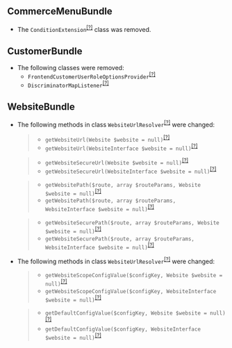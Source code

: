CommerceMenuBundle
------------------
* The `ConditionExtension`<sup>[[?]](https://github.com/oroinc/customer-portal/tree/2.1.0/src/Oro/Bundle/CommerceMenuBundle/Menu/Condition/ConditionExtension.php#L11 "Oro\Bundle\CommerceMenuBundle\Menu\Condition\ConditionExtension")</sup> class was removed.

CustomerBundle
--------------
* The following classes were removed:
   - `FrontendCustomerUserRoleOptionsProvider`<sup>[[?]](https://github.com/oroinc/customer-portal/tree/2.1.0/src/Oro/Bundle/CustomerBundle/Layout/DataProvider/FrontendCustomerUserRoleOptionsProvider.php#L12 "Oro\Bundle\CustomerBundle\Layout\DataProvider\FrontendCustomerUserRoleOptionsProvider")</sup>
   - `DiscriminatorMapListener`<sup>[[?]](https://github.com/oroinc/customer-portal/tree/2.1.0/src/Oro/Bundle/CustomerBundle/Audit/DiscriminatorMapListener.php#L8 "Oro\Bundle\CustomerBundle\Audit\DiscriminatorMapListener")</sup>

WebsiteBundle
-------------
* The following methods in class `WebsiteUrlResolver`<sup>[[?]](https://github.com/oroinc/customer-portal/tree/2.2.0/src/Oro/Bundle/WebsiteBundle/Resolver/WebsiteUrlResolver.php#L29 "Oro\Bundle\WebsiteBundle\Resolver\WebsiteUrlResolver")</sup> were changed:
  > - `getWebsiteUrl(Website $website = null)`<sup>[[?]](https://github.com/oroinc/customer-portal/tree/2.1.0/src/Oro/Bundle/WebsiteBundle/Resolver/WebsiteUrlResolver.php#L29 "Oro\Bundle\WebsiteBundle\Resolver\WebsiteUrlResolver")</sup>
  > - `getWebsiteUrl(WebsiteInterface $website = null)`<sup>[[?]](https://github.com/oroinc/customer-portal/tree/2.2.0/src/Oro/Bundle/WebsiteBundle/Resolver/WebsiteUrlResolver.php#L29 "Oro\Bundle\WebsiteBundle\Resolver\WebsiteUrlResolver")</sup>

  > - `getWebsiteSecureUrl(Website $website = null)`<sup>[[?]](https://github.com/oroinc/customer-portal/tree/2.1.0/src/Oro/Bundle/WebsiteBundle/Resolver/WebsiteUrlResolver.php#L38 "Oro\Bundle\WebsiteBundle\Resolver\WebsiteUrlResolver")</sup>
  > - `getWebsiteSecureUrl(WebsiteInterface $website = null)`<sup>[[?]](https://github.com/oroinc/customer-portal/tree/2.2.0/src/Oro/Bundle/WebsiteBundle/Resolver/WebsiteUrlResolver.php#L38 "Oro\Bundle\WebsiteBundle\Resolver\WebsiteUrlResolver")</sup>

  > - `getWebsitePath($route, array $routeParams, Website $website = null)`<sup>[[?]](https://github.com/oroinc/customer-portal/tree/2.1.0/src/Oro/Bundle/WebsiteBundle/Resolver/WebsiteUrlResolver.php#L60 "Oro\Bundle\WebsiteBundle\Resolver\WebsiteUrlResolver")</sup>
  > - `getWebsitePath($route, array $routeParams, WebsiteInterface $website = null)`<sup>[[?]](https://github.com/oroinc/customer-portal/tree/2.2.0/src/Oro/Bundle/WebsiteBundle/Resolver/WebsiteUrlResolver.php#L60 "Oro\Bundle\WebsiteBundle\Resolver\WebsiteUrlResolver")</sup>

  > - `getWebsiteSecurePath($route, array $routeParams, Website $website = null)`<sup>[[?]](https://github.com/oroinc/customer-portal/tree/2.1.0/src/Oro/Bundle/WebsiteBundle/Resolver/WebsiteUrlResolver.php#L73 "Oro\Bundle\WebsiteBundle\Resolver\WebsiteUrlResolver")</sup>
  > - `getWebsiteSecurePath($route, array $routeParams, WebsiteInterface $website = null)`<sup>[[?]](https://github.com/oroinc/customer-portal/tree/2.2.0/src/Oro/Bundle/WebsiteBundle/Resolver/WebsiteUrlResolver.php#L73 "Oro\Bundle\WebsiteBundle\Resolver\WebsiteUrlResolver")</sup>

* The following methods in class `WebsiteUrlResolver`<sup>[[?]](https://github.com/oroinc/customer-portal/tree/2.2.0/src/Oro/Bundle/WebsiteBundle/Resolver/WebsiteUrlResolver.php#L85 "Oro\Bundle\WebsiteBundle\Resolver\WebsiteUrlResolver")</sup> were changed:
  > - `getWebsiteScopeConfigValue($configKey, Website $website = null)`<sup>[[?]](https://github.com/oroinc/customer-portal/tree/2.1.0/src/Oro/Bundle/WebsiteBundle/Resolver/WebsiteUrlResolver.php#L85 "Oro\Bundle\WebsiteBundle\Resolver\WebsiteUrlResolver")</sup>
  > - `getWebsiteScopeConfigValue($configKey, WebsiteInterface $website = null)`<sup>[[?]](https://github.com/oroinc/customer-portal/tree/2.2.0/src/Oro/Bundle/WebsiteBundle/Resolver/WebsiteUrlResolver.php#L85 "Oro\Bundle\WebsiteBundle\Resolver\WebsiteUrlResolver")</sup>

  > - `getDefaultConfigValue($configKey, Website $website = null)`<sup>[[?]](https://github.com/oroinc/customer-portal/tree/2.1.0/src/Oro/Bundle/WebsiteBundle/Resolver/WebsiteUrlResolver.php#L100 "Oro\Bundle\WebsiteBundle\Resolver\WebsiteUrlResolver")</sup>
  > - `getDefaultConfigValue($configKey, WebsiteInterface $website = null)`<sup>[[?]](https://github.com/oroinc/customer-portal/tree/2.2.0/src/Oro/Bundle/WebsiteBundle/Resolver/WebsiteUrlResolver.php#L100 "Oro\Bundle\WebsiteBundle\Resolver\WebsiteUrlResolver")</sup>


